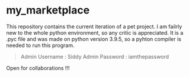 # my_marketplace

This repository contains the current iteration of a pet project. I am failrly new to the whole python environment, so any critic is appreciated.
It is a .pyc file and was made on python version 3.9.5, so a pyhton compiler is needed to run this program.

>Admin Username : Siddy
>Admin Password : iamthepassword

Open for collaborations !!!
